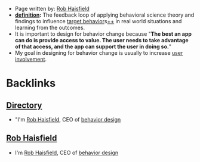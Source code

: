 - Page written by: [Rob Haisfield](<Rob Haisfield.md>)
- **[definition](<definition.md>):** The feedback loop of applying behavioral science theory and findings to influence [target behavior](<target behavior.md>)s[++](((CTx1I2--q))) in real world situations and learning from the outcomes. 
- It is important to design for behavior change because "**The best an app can do is provide access to value.  The user needs to take advantage of that access, and the app can support the user in doing so.**"
- My goal in designing for behavior change is usually to increase [user involvement](<user involvement.md>).

# Backlinks
## [Directory](<Directory.md>)
- "I'm [Rob Haisfield](<Rob Haisfield.md>), CEO of [behavior design](<behavior design.md>)

## [Rob Haisfield](<Rob Haisfield.md>)
- I'm [Rob Haisfield](<Rob Haisfield.md>), CEO of [behavior design](<behavior design.md>)

